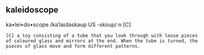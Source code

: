  

## kaleidoscope  
ka•lei•do•scope /kəˈlaɪdəskəup US -skoup/ n [C] 

	[C] a toy consisting of a tube that you look through with loose pieces of coloured glass and mirrors at the end. When the tube is turned, the pieces of glass move and form different patterns.
